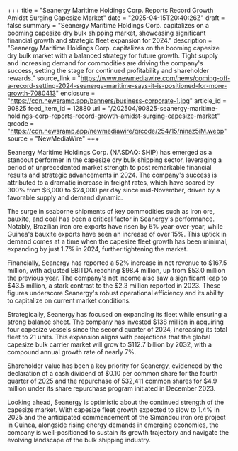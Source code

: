 +++
title = "Seanergy Maritime Holdings Corp. Reports Record Growth Amidst Surging Capesize Market"
date = "2025-04-15T20:40:26Z"
draft = false
summary = "Seanergy Maritime Holdings Corp. capitalizes on a booming capesize dry bulk shipping market, showcasing significant financial growth and strategic fleet expansion for 2024."
description = "Seanergy Maritime Holdings Corp. capitalizes on the booming capesize dry bulk market with a balanced strategy for future growth. Tight supply and increasing demand for commodities are driving the company's success, setting the stage for continued profitability and shareholder rewards."
source_link = "https://www.newmediawire.com/news/coming-off-a-record-setting-2024-seanergy-maritime-says-it-is-positioned-for-more-growth-7080413"
enclosure = "https://cdn.newsramp.app/banners/business-corporate-1.jpg"
article_id = 90825
feed_item_id = 12880
url = "/202504/90825-seanergy-maritime-holdings-corp-reports-record-growth-amidst-surging-capesize-market"
qrcode = "https://cdn.newsramp.app/newmediawire/qrcode/254/15/ninaz5iM.webp"
source = "NewMediaWire"
+++

<p>Seanergy Maritime Holdings Corp. (NASDAQ: SHIP) has emerged as a standout performer in the capesize dry bulk shipping sector, leveraging a period of unprecedented market strength to post remarkable financial results and strategic advancements in 2024. The company's success is attributed to a dramatic increase in freight rates, which have soared by 300% from $6,000 to $24,000 per day since mid-November, driven by a favorable supply and demand dynamic.</p><p>The surge in seaborne shipments of key commodities such as iron ore, bauxite, and coal has been a critical factor in Seanergy's performance. Notably, Brazilian iron ore exports have risen by 6% year-over-year, while Guinea's bauxite exports have seen an increase of over 15%. This uptick in demand comes at a time when the capesize fleet growth has been minimal, expanding by just 1.7% in 2024, further tightening the market.</p><p>Financially, Seanergy has reported a 52% increase in net revenue to $167.5 million, with adjusted EBITDA reaching $98.4 million, up from $53.0 million the previous year. The company's net income also saw a significant leap to $43.5 million, a stark contrast to the $2.3 million reported in 2023. These figures underscore Seanergy's robust operational efficiency and its ability to capitalize on current market conditions.</p><p>Strategically, Seanergy has focused on expanding its fleet while ensuring a strong balance sheet. The company has invested $138 million in acquiring four capesize vessels since the second quarter of 2024, increasing its total fleet to 21 units. This expansion aligns with projections that the global capesize bulk carrier market will grow to $112.7 billion by 2032, with a compound annual growth rate of nearly 7%.</p><p>Shareholder value has been a key priority for Seanergy, evidenced by the declaration of a cash dividend of $0.10 per common share for the fourth quarter of 2025 and the repurchase of 532,411 common shares for $4.9 million under its share repurchase program initiated in December 2023.</p><p>Looking ahead, Seanergy is optimistic about the continued strength of the capesize market. With capesize fleet growth expected to slow to 1.4% in 2025 and the anticipated commencement of the Simandou iron ore project in Guinea, alongside rising energy demands in emerging economies, the company is well-positioned to sustain its growth trajectory and navigate the evolving landscape of the bulk shipping industry.</p>